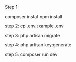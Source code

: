 Step 1:

composer install
npm install

step 2:
cp .env.example .env

step 3:
php artisan migrate

step 4:
php artisan key:generate

step 5:
composer run dev
